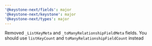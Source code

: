 ```yaml
---
'@keystone-next/fields': major
'@keystone-next/keystone': major
'@keystone-next/types': major
---
```


Removed `_ListKeyMeta` and `_toManyRelationshipFieldMeta` fields. You should use `listKeyCount` and `toManyRelationshipFieldCount` instead
